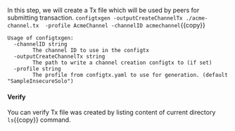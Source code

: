 In this step, we will create a Tx file which will be used by peers for submitting transaction.
`configtxgen -outputCreateChannelTx ./acme-channel.tx  -profile AcmeChannel -channelID acmechannel`{{copy}}

```
Usage of configtxgen:
  -channelID string
        The channel ID to use in the configtx
  -outputCreateChannelTx string
        The path to write a channel creation configtx to (if set)
  -profile string
        The profile from configtx.yaml to use for generation. (default "SampleInsecureSolo")

```

#### Verify
You can verify Tx file was created by listing content of current directory `ls`{{copy}} command.